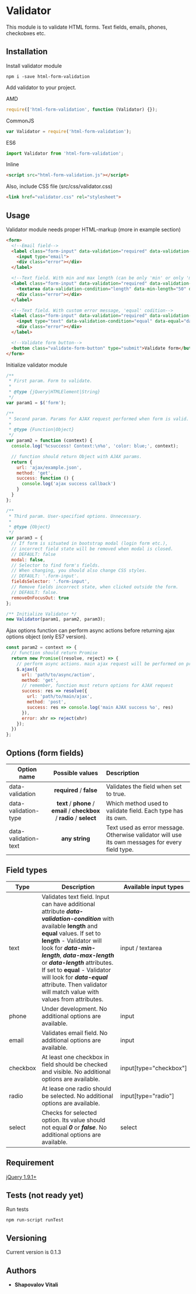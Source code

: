 # Validator

This module is to validate HTML forms. Text fields, emails, phones, checkobxes etc.

## Installation

Install validator module

```
npm i -save html-form-validation
```

Add validator to your project.

AMD

```javascript
require(['html-form-validation', function (Validator) {});
```

CommonJS

```javascript
var Validator = require('html-form-validation');
```

ES6

```javascript
import Validator from 'html-form-validation';
```

Inline

```html
<script src="html-form-validation.js"></script>
```

Also, include CSS file (src/css/validator.css)

```html
<link href="validator.css" rel="stylesheet">
```

## Usage

Validator module needs proper HTML-markup (more in example section)

```html
<form>
  <!--Email field-->
  <label class="form-input" data-validation="required" data-validation-type="email">
    <input type="email">
    <div class="error"></div>
  </label>

  <!--Text field. With min and max length (can be only 'min' or only 'max')-->
  <label class="form-input" data-validation="required" data-validation-type="text">
    <textarea data-validation-condition="length" data-min-length="50" data-max-length="200"></textarea>
    <div class="error"></div>
  </label>

  <!--Text field. With custom error message, 'equal' codition-->
  <label class="form-input" data-validation="required" data-validation-type="text" data-validation-text="Incorrect data">
    <input type="text" data-validation-condition="equal" data-equal="dataToCompare">
    <div class="error"></div>
  </label>

  <!--Validate form button-->
  <button class="validate-form-button" type="submit">Validate form</button>
</form>
```

Initialize validator module

```javascript
/**
 * First param. Form to validate.
 *
 * @type {jQuery|HTMLElement|String}
 */
var param1 = $('form');

/**
 * Second param. Params for AJAX request performed when form is valid.
 *
 * @type {Function|Object}
 */
var param2 = function (context) {
  console.log('%csuccess! Context:\n%o', 'color: blue;', context);

  // function should return Object with AJAX params.
  return {
    url: 'ajax/example.json',
    method: 'get',
    success: function () {
      console.log('ajax success callback')
    }
  }
};

/**
 * Third param. User-specified options. Unnecessary.
 *
 * @type {Object}
 */
var param3 = {
  // If form is situated in bootstrap modal (login form etc.),
  // incorrect field state will be removed when modal is closed.
  // DEFAULT: false
  modal: false,
  // Selector to find form's fields.
  // When changing, you should also change CSS styles.
  // DEFAULT: '.form-input'.
  fieldsSelector: '.form-input',
  // Remove fields incorrect state, when clicked outside the form.
  // DEFAULT: false.
  removeOnFocusOut: true
};

/** Initialize Validator */
new Validator(param1, param2, param3);
```

Ajax options function can perform async actions before returning ajax options object (only ES7 version).

```javascript
const param2 = context => {
  // function should return Promise
  return new Promise((resolve, reject) => {
    // perform async actions. main ajax request will be performed on promise resolve
    $.ajax({
      url: 'path/to/async/action',
      method: 'get',
      // remember, function must return options for AJAX request
      success: res => resolve({
        url: 'path/to/main/ajax',
        method: 'post',
        success: res => console.log('main AJAX success %o', res)
      }),
      error: xhr => reject(xhr)
    });
  })
};
```

## Options (form fields)

| Option name     | Possible values | Description |
| --------------- |:-------------:| :-----|
| data-validation | **required** / **false** | Validates the field when set to true. |
| data-validation-type | **text** / **phone** / **email** / **checkbox** / **radio** / **select** | Which method used to validate field. Each type has its own. |
| data-validation-text | **any string** | Text used as error message. Otherwise validator will use its own messages for every field type. |

## Field types

| Type | Description | Available input types |
| --- | ----- | ---- |
| text | Validates text field. Input can have additional attribute **_data-validation-condition_** with available **length** and **equal** values. If set to **length** - Validator will look for **_data-min-length_**, **_data-max-length_** or **_data-length_** attributes. If set to **equal** - Validator will look for **_data-equal_** attribute. Then validator will match value with values from attributes.| input / textarea |
| phone | Under development. No additional options are available. | input |
| email | Validates email field. No additional options are available. | input |
| checkbox | At least one checkbox in field should be checked and visible. No additional options are available. | input[type="checkbox"] |
| radio | At lease one radio should be selected. No additional options are available. | input[type="radio"] |
| select | Checks for selected option. Its value should not equal **_0_** or **_false_**. No additional options are available. | select |

## Requirement

[jQuery 1.9.1+](http://jquery.com/)

## Tests (not ready yet)

Run tests

```
npm run-script runTest
```

## Versioning

Current version is 0.1.3

## Authors

* **Shapovalov Vitali**
